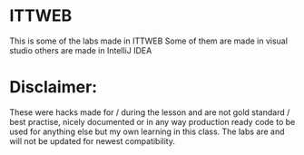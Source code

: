 # ITTWEB
This is some of the labs made in ITTWEB
Some of them are made in visual studio others are made in IntelliJ IDEA 
# Disclaimer:
These were hacks made for / during the lesson and are not gold standard / best practise, nicely documented or in any way production ready code to be used for anything else but my own learning in this class. 
The labs are and will not be updated for newest compatibility.
